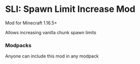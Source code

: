 SLI: Spawn Limit Increase Mod
=====

Mod for Minecraft 1.16.5+

Allows increasing vanilla chunk spawn limits

### Modpacks

Anyone can include this mod in any modpack
